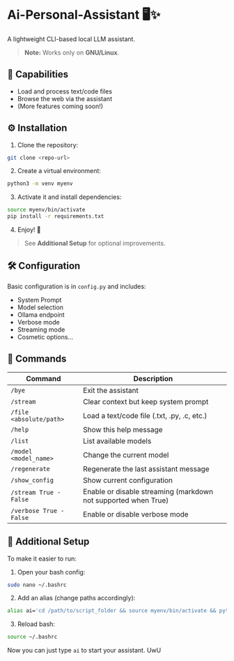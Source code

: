 
# Ai-Personal-Assistant 🖥️✨

A lightweight CLI-based local LLM assistant.

> **Note:** Works only on **GNU/Linux**.

## 🌟 Capabilities

* Load and process text/code files
* Browse the web via the assistant
* (More features coming soon!)

## ⚙️ Installation

1. Clone the repository:

```bash
git clone <repo-url>
```

2. Create a virtual environment:

```bash
python3 -m venv myenv
```

3. Activate it and install dependencies:

```bash
source myenv/bin/activate
pip install -r requirements.txt
```

4. Enjoy! 🎉

> See **Additional Setup** for optional improvements.

## 🛠️ Configuration

Basic configuration is in `config.py` and includes:

* System Prompt
* Model selection
* Ollama endpoint
* Verbose mode
* Streaming mode
* Cosmetic options...

## 💬 Commands

| Command                  | Description                                                    |
| ------------------------ | -------------------------------------------------------------- |
| `/bye`                   | Exit the assistant                                             |
| `/stream`                | Clear context but keep system prompt                           |
| `/file <absolute/path>`  | Load a text/code file (.txt, .py, .c, etc.)                    |
| `/help`                  | Show this help message                                         |
| `/list`                  | List available models                                          |
| `/model <model_name>`    | Change the current model                                       |
| `/regenerate`            | Regenerate the last assistant message                          |
| `/show_config`           | Show current configuration                                     |
| `/stream True - False`   | Enable or disable streaming (markdown not supported when True) |
| `/verbose True - False`  | Enable or disable verbose mode                                 |

## 📝 Additional Setup

To make it easier to run:

1. Open your bash config:

```bash
sudo nano ~/.bashrc
```

2. Add an alias (change paths accordingly):

```bash
alias ai='cd /path/to/script_folder && source myenv/bin/activate && python main.py'
```

3. Reload bash:

```bash
source ~/.bashrc
```

Now you can just type `ai` to start your assistant. UwU
